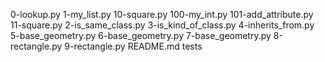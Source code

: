 0-lookup.py
1-my_list.py
10-square.py
100-my_int.py
101-add_attribute.py
11-square.py
2-is_same_class.py
3-is_kind_of_class.py
4-inherits_from.py
5-base_geometry.py
6-base_geometry.py
7-base_geometry.py
8-rectangle.py
9-rectangle.py
README.md
tests
